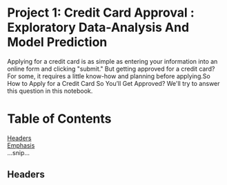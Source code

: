 # Project 1: Credit Card Approval : Exploratory Data-Analysis And Model Prediction
Applying for a credit card is as simple as entering your information into an online form and clicking "submit." But getting approved for a credit card? For some, it requires a little know-how and planning before applying.So How to Apply for a Credit Card So You’ll Get Approved? We'll try to answer this question in this notebook.

# Table of Contents  
[Headers](#headers)  
[Emphasis](#emphasis)  
...snip...    
<a name="headers"/>
## Headers
